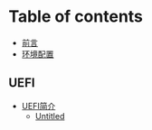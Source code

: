 # Table of contents

* [前言](README.md)
* [环境配置](huan-jing-pei-zhi.md)

## UEFI

* [UEFI简介](uefi/untitled/README.md)
  * [Untitled](uefi/untitled/untitled.md)

